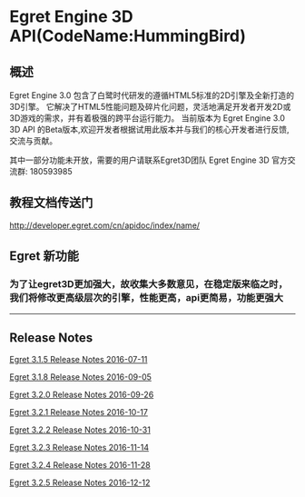 # Egret Engine 3D API(CodeName:HummingBird)

## 概述

Egret Engine 3.0 包含了白鹭时代研发的遵循HTML5标准的2D引擎及全新打造的3D引擎。
它解决了HTML5性能问题及碎片化问题，灵活地满足开发者开发2D或3D游戏的需求，并有着极强的跨平台运行能力。
当前版本为 Egret Engine 3.0 3D API 的Beta版本,欢迎开发者根据试用此版本并与我们的核心开发者进行反馈,交流与贡献。

其中一部分功能未开放，需要的用户请联系Egret3D团队
Egret Engine 3D 官方交流群: 180593985

## 教程文档传送门 ##
http://developer.egret.com/cn/apidoc/index/name/

## Egret  新功能 
### 为了让egret3D更加强大，故收集大多数意见，在稳定版来临之时，我们将修改更高级层次的引擎，性能更高，api更简易，功能更强大
----

Release Notes
--------------------
[Egret 3.1.5 Release Notes 2016-07-11](/docs/cn/3.1.5_ReleaseNotes.md)

[Egret 3.1.8 Release Notes 2016-09-05](/docs/cn/3.1.8_ReleaseNotes.md)

[Egret 3.2.0 Release Notes 2016-09-26](/docs/cn/3.2.0_ReleaseNotes.md)

[Egret 3.2.1 Release Notes 2016-10-17](/docs/cn/3.2.1_ReleaseNotes.md)

[Egret 3.2.2 Release Notes 2016-10-31](/docs/cn/3.2.2_ReleaseNotes.md)

[Egret 3.2.3 Release Notes 2016-11-14](/docs/cn/3.2.3_ReleaseNotes.md)

[Egret 3.2.4 Release Notes 2016-11-28](/docs/cn/3.2.4_ReleaseNotes.md)

[Egret 3.2.5 Release Notes 2016-12-12](/docs/cn/3.2.5_ReleaseNotes.md)

